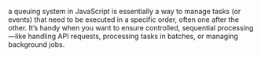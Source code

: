 a queuing system in JavaScript is essentially a way to manage tasks (or events) that need to be executed in a specific order, often one after the other. It’s handy when you want to ensure controlled, sequential processing—like handling API requests, processing tasks in batches, or managing background jobs.
